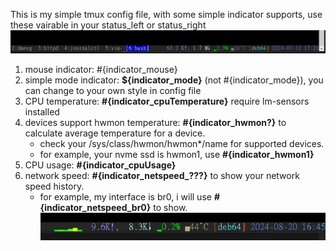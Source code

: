This is my simple tmux config file, with some simple indicator supports, use these vairable in your status_left or status_right
![image](tmux.conf.png)

1. mouse indicator: #{indicator_mouse}
2. simple mode indicator: **${indicator_mode}** (not #{indicator_mode}), you can change to your own style in config file
3. CPU temperature: **#{indicator_cpuTemperature}** require lm-sensors installed
4. devices support hwmon temperature: **#{indicator_hwmon?}** to calculate average temperature for a device.
   - check your /sys/class/hwmon/hwmon*/name for supported devices.
   - for example, your nvme ssd is hwmon1, use **#{indicator_hwmon1}**
6. CPU usage: **#{indicator_cpuUsage}**
7. network speed: **#{indicator_netspeed_???}** to show your network speed history.
   - for example, my interface is br0, i will use **#{indicator_netspeed_br0}** to show.
   ![image](network_history.png)

